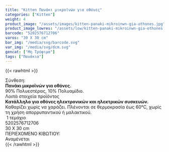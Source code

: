 ```yaml
---
title: "Kitten Πανάκι μικροϊνών για οθόνες"
categories: ["Kitten"]
weight: 4
product_image: "/assets/images/kitten-panaki-mikroinwn-gia-othones.jpg"
product_image_lowres: "/assets/low/kitten-panaki-mikroinwn-gia-othones.jpg"
barcode: "5202576712706"
varos: "30 Χ 30 cm"
bar_img: "/media/svg/barcode.svg"
var_img: "/media/svg/dcm.svg"
gencat: ["Μη Τρόφιμα"]
tags: ["Πανάκια"]
---
```

{{< rawhtml >}}

<div class="product">
    <div class="sis">Σύνθεση:</div>
    <div class="alltext">
       <b>Πανάκι μικροϊνών για οθόνες.</b><br>
        90% Πολυεστέρας, 10% Πολυαμίδιο.
    </div>
    <div class="lip">Λοιπά στοιχεία προϊόντος</div>
    <div class="alltext"><b>Κατάλληλο για οθόνες ηλεκτρονικών και ηλεκτρικών συσκευών.</b><br>
    Καθαρίζει χωρίς να χαράζει. Πλένονται σε θερμοκρασία έως 60°C, χωρίς τη χρήση απορρυπαντικού ή μαλακτικού.
    <div class="sball2 sbceee smt10 sfwb sdf s saic  sp10"><img src="/media/svg/tem.svg" alt=""> 1 τεμάχιο</div>
    </div>
    <div id="barcode">
        <div id="barimage1"></div><span id="bartext">5202576712706</span>
    </div>
    <div id="varos">
        <div id="varosimage"><img src="/media/svg/dcm.svg" alt=""></div><span id="varostext">30 Χ 30 cm</span>
    </div>
    <div id="kivotio">ΠΕΡΙΕΧΟΜΕΝΟ ΚΙΒΩΤΙΟΥ:<br>Αναμένεται</div>
    <div class="pimg"></div>
</div>
{{< /rawhtml >}}


